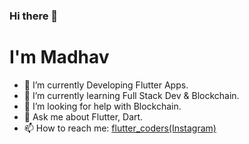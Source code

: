 ### Hi there 👋
# I'm Madhav 
<!---
- 🤳 Checkout my portfolio [here](https://madhavtripathi05.github.io/portfolio)
-->
- 🔭 I’m currently Developing Flutter Apps.
- 🌱 I’m currently learning Full Stack Dev & Blockchain.
- 🤔 I’m looking for help with Blockchain.
- 💬 Ask me about Flutter, Dart.
- 📫 How to reach me: [flutter_coders(Instagram)](https://instagram.com/flutter_coders)
<!---
, [portfolio](https://madhavtripathi05.github.io/portfolio)
- ⚡ Fun fact: Once you distract me, there's no way I'm getting back to work! 😶
-->

